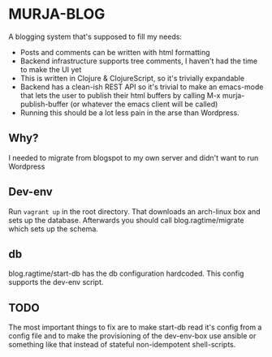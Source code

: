 # MURJA-BLOG 

A blogging system that's supposed to fill my needs:

* Posts and comments can be written with html formatting 
* Backend infrastructure supports tree comments, I haven't had the time to make the UI yet
* This is written in Clojure & ClojureScript, so it's trivially expandable
* Backend has a clean-ish REST API so it's trivial to make an emacs-mode that lets the user to publish their html buffers by calling M-x murja-publish-buffer (or whatever the emacs client will be called)
* Running this should be a lot less pain in the arse than Wordpress. 

## Why? 
I needed to migrate from blogspot to my own server and didn't want to run Wordpress

## Dev-env
Run `vagrant up` in the root directory. That downloads an arch-linux box and sets up the database. Afterwards you should call blog.ragtime/migrate which sets up the schema. 

## db
blog.ragtime/start-db has the db configuration hardcoded. This config supports the dev-env script. 

## TODO
The most important things to fix are to make start-db read it's config from a config file and to make the provisioning of the dev-env-box use ansible or something like that instead of stateful non-idempotent shell-scripts. 
